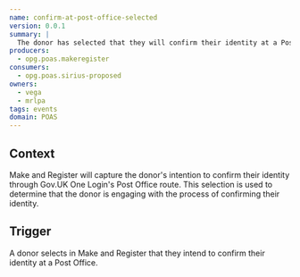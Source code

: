 ```yaml
---
name: confirm-at-post-office-selected
version: 0.0.1
summary: |
  The donor has selected that they will confirm their identity at a Post Office
producers:
  - opg.poas.makeregister
consumers:
  - opg.poas.sirius-proposed
owners:
  - vega
  - mrlpa
tags: events
domain: POAS
---
```


## Context

Make and Register will capture the donor's intention to confirm their identity
through Gov.UK One Login's Post Office route. This selection is used to
determine that the donor is engaging with the process of confirming their
identity.

## Trigger

A donor selects in Make and Register that they intend to confirm their identity
at a Post Office.






